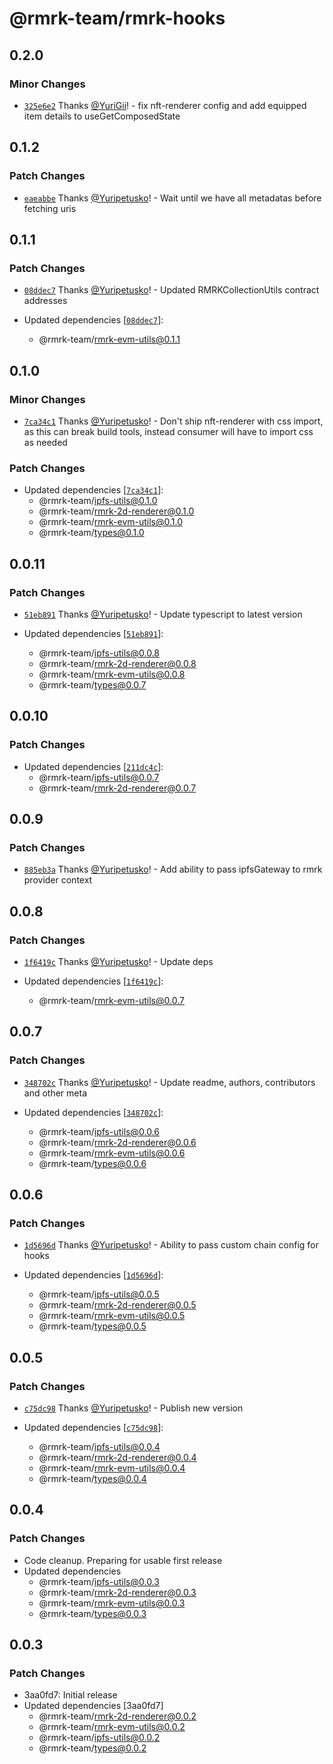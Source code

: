 # @rmrk-team/rmrk-hooks

## 0.2.0

### Minor Changes

- [`325e6e2`](https://github.com/rmrk-team/rmrk-js/commit/325e6e2bec733177cbe86e966ffc821603653bb2) Thanks [@YuriGii](https://github.com/YuriGii)! - fix nft-renderer config and add equipped item details to useGetComposedState

## 0.1.2

### Patch Changes

- [`eaeabbe`](https://github.com/rmrk-team/rmrk-js/commit/eaeabbebfe0818793fc17d5b381685f4d20bda9c) Thanks [@Yuripetusko](https://github.com/Yuripetusko)! - Wait until we have all metadatas before fetching uris

## 0.1.1

### Patch Changes

- [`08ddec7`](https://github.com/rmrk-team/rmrk-js/commit/08ddec76e6764d7b3516d041638da0058891ab12) Thanks [@Yuripetusko](https://github.com/Yuripetusko)! - Updated RMRKCollectionUtils contract addresses

- Updated dependencies [[`08ddec7`](https://github.com/rmrk-team/rmrk-js/commit/08ddec76e6764d7b3516d041638da0058891ab12)]:
  - @rmrk-team/rmrk-evm-utils@0.1.1

## 0.1.0

### Minor Changes

- [`7ca34c1`](https://github.com/rmrk-team/rmrk-js/commit/7ca34c1236106f809d72dd38eecdc3d8e3cc32e5) Thanks [@Yuripetusko](https://github.com/Yuripetusko)! - Don't ship nft-renderer with css import, as this can break build tools, instead consumer will have to import css as needed

### Patch Changes

- Updated dependencies [[`7ca34c1`](https://github.com/rmrk-team/rmrk-js/commit/7ca34c1236106f809d72dd38eecdc3d8e3cc32e5)]:
  - @rmrk-team/ipfs-utils@0.1.0
  - @rmrk-team/rmrk-2d-renderer@0.1.0
  - @rmrk-team/rmrk-evm-utils@0.1.0
  - @rmrk-team/types@0.1.0

## 0.0.11

### Patch Changes

- [`51eb891`](https://github.com/rmrk-team/rmrk-js/commit/51eb8911533a93d9624e144a6955ef57f7227140) Thanks [@Yuripetusko](https://github.com/Yuripetusko)! - Update typescript to latest version

- Updated dependencies [[`51eb891`](https://github.com/rmrk-team/rmrk-js/commit/51eb8911533a93d9624e144a6955ef57f7227140)]:
  - @rmrk-team/ipfs-utils@0.0.8
  - @rmrk-team/rmrk-2d-renderer@0.0.8
  - @rmrk-team/rmrk-evm-utils@0.0.8
  - @rmrk-team/types@0.0.7

## 0.0.10

### Patch Changes

- Updated dependencies [[`211dc4c`](https://github.com/rmrk-team/rmrk-js/commit/211dc4ca9cd9e61294ffd6551eed1502bc8a5bd5)]:
  - @rmrk-team/ipfs-utils@0.0.7
  - @rmrk-team/rmrk-2d-renderer@0.0.7

## 0.0.9

### Patch Changes

- [`885eb3a`](https://github.com/rmrk-team/rmrk-js/commit/885eb3a0026e5a3e6affc7eea5376e6e11755517) Thanks [@Yuripetusko](https://github.com/Yuripetusko)! - Add ability to pass ipfsGateway to rmrk provider context

## 0.0.8

### Patch Changes

- [`1f6419c`](https://github.com/rmrk-team/rmrk-js/commit/1f6419c068a2a111482a8f5b4443e4c288b3cd4c) Thanks [@Yuripetusko](https://github.com/Yuripetusko)! - Update deps

- Updated dependencies [[`1f6419c`](https://github.com/rmrk-team/rmrk-js/commit/1f6419c068a2a111482a8f5b4443e4c288b3cd4c)]:
  - @rmrk-team/rmrk-evm-utils@0.0.7

## 0.0.7

### Patch Changes

- [`348702c`](https://github.com/rmrk-team/rmrk-js/commit/348702ca8f1d4c8da57be9e8fbe8425a2327e200) Thanks [@Yuripetusko](https://github.com/Yuripetusko)! - Update readme, authors, contributors and other meta

- Updated dependencies [[`348702c`](https://github.com/rmrk-team/rmrk-js/commit/348702ca8f1d4c8da57be9e8fbe8425a2327e200)]:
  - @rmrk-team/ipfs-utils@0.0.6
  - @rmrk-team/rmrk-2d-renderer@0.0.6
  - @rmrk-team/rmrk-evm-utils@0.0.6
  - @rmrk-team/types@0.0.6

## 0.0.6

### Patch Changes

- [`1d5696d`](https://github.com/rmrk-team/rmrk-js/commit/1d5696d6719ee5aa28744e7ac7933fd93e1c7825) Thanks [@Yuripetusko](https://github.com/Yuripetusko)! - Ability to pass custom chain config for hooks

- Updated dependencies [[`1d5696d`](https://github.com/rmrk-team/rmrk-js/commit/1d5696d6719ee5aa28744e7ac7933fd93e1c7825)]:
  - @rmrk-team/ipfs-utils@0.0.5
  - @rmrk-team/rmrk-2d-renderer@0.0.5
  - @rmrk-team/rmrk-evm-utils@0.0.5
  - @rmrk-team/types@0.0.5

## 0.0.5

### Patch Changes

- [`c75dc98`](https://github.com/rmrk-team/rmrk-js/commit/c75dc981443c62f3bb79d0763ea91199855737dc) Thanks [@Yuripetusko](https://github.com/Yuripetusko)! - Publish new version

- Updated dependencies [[`c75dc98`](https://github.com/rmrk-team/rmrk-js/commit/c75dc981443c62f3bb79d0763ea91199855737dc)]:
  - @rmrk-team/ipfs-utils@0.0.4
  - @rmrk-team/rmrk-2d-renderer@0.0.4
  - @rmrk-team/rmrk-evm-utils@0.0.4
  - @rmrk-team/types@0.0.4

## 0.0.4

### Patch Changes

- Code cleanup. Preparing for usable first release
- Updated dependencies
  - @rmrk-team/ipfs-utils@0.0.3
  - @rmrk-team/rmrk-2d-renderer@0.0.3
  - @rmrk-team/rmrk-evm-utils@0.0.3
  - @rmrk-team/types@0.0.3

## 0.0.3

### Patch Changes

- 3aa0fd7: Initial release
- Updated dependencies [3aa0fd7]
  - @rmrk-team/rmrk-2d-renderer@0.0.2
  - @rmrk-team/rmrk-evm-utils@0.0.2
  - @rmrk-team/ipfs-utils@0.0.2
  - @rmrk-team/types@0.0.2
